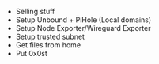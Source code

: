 - Selling stuff
- Setup Unbound + PiHole (Local domains)
- Setup Node Exporter/Wireguard Exporter
- Setup trusted subnet
- Get files from home
- Put 0x0st
